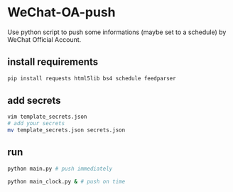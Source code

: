 # WeChat-OA-push

Use python script to push some informations (maybe set to a schedule) by WeChat Official Account.

## install requirements
```sh
pip install requests html5lib bs4 schedule feedparser
```

## add secrets
```sh
vim template_secrets.json
# add your secrets
mv template_secrets.json secrets.json
```

## run
```sh
python main.py # push immediately
```
```sh
python main_clock.py & # push on time
```

